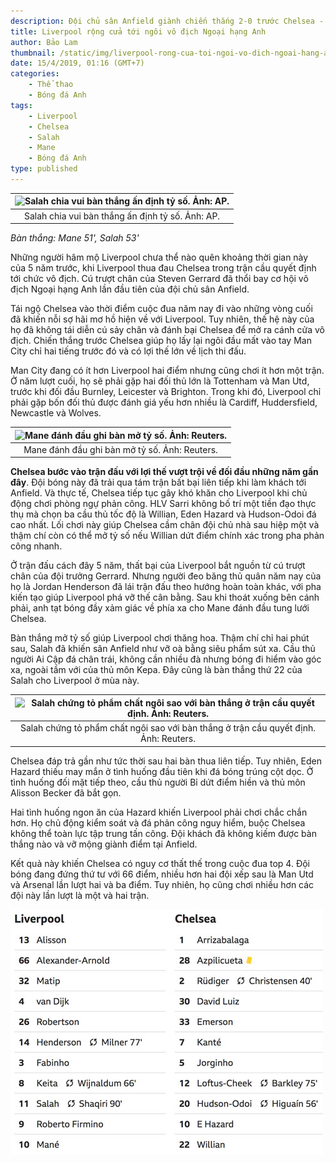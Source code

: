 ```yaml
---
description: Đội chủ sân Anfield giành chiến thắng 2-0 trước Chelsea - đối thủ đáng kể nhất trên hành trình còn lại mùa này.
title: Liverpool rộng cửa tới ngôi vô địch Ngoại hạng Anh
author: Bảo Lam
thumbnail: /static/img/liverpool-rong-cua-toi-ngoi-vo-dich-ngoai-hang-anh.png
date: 15/4/2019, 01:16 (GMT+7)
categories:
    - Thể thao
    - Bóng đá Anh
tags:
    - Liverpool
    - Chelsea
    - Salah
    - Mane
    - Bóng đá Anh
type: published
---
```


| ![Salah chia vui bàn thắng ấn định tỷ số. Ảnh: AP.]({{site.baseurl}}/static/img/liverpool-rong-cua-toi-ngoi-vo-dich-ngoai-hang-anh.png) |
|:---:|
| Salah chia vui bàn thắng ấn định tỷ số. Ảnh: AP. |

*Bàn thắng: Mane 51', Salah 53'*

Những người hâm mộ Liverpool chưa thể nào quên khoảng thời gian này của 5 năm trước, khi Liverpool thua đau Chelsea trong trận cầu quyết định tới chức vô địch. Cú trượt chân của Steven Gerrard đã thổi bay cơ hội vô địch Ngoại hạng Anh lần đầu tiên của đội chủ sân Anfield.

Tái ngộ Chelsea vào thời điểm cuộc đua năm nay đi vào những vòng cuối đã khiến nỗi sợ hãi mơ hồ hiện về với Liverpool. Tuy nhiên, thế hệ này của họ đã không tái diễn cú sảy chân và đánh bại Chelsea để mở ra cánh cửa vô địch. Chiến thắng trước Chelsea giúp họ lấy lại ngôi đầu mất vào tay Man City chỉ hai tiếng trước đó và có lợi thế lớn về lịch thi đấu.

Man City đang có ít hơn Liverpool hai điểm nhưng cũng chơi ít hơn một trận. Ở năm lượt cuối, họ sẽ phải gặp hai đối thủ lớn là Tottenham và Man Utd, trước khi đối đầu Burnley, Leicester và Brighton. Trong khi đó, Liverpool chỉ phải gặp bốn đối thủ được đánh giá yếu hơn nhiều là Cardiff, Huddersfield, Newcastle và Wolves.

| ![Mane đánh đầu ghi bàn mở tỷ số. Ảnh: Reuters.]({{site.baseurl}}/static/img/2261-1555266732-1555266805-2731-1555267688.png) |
|:---:|
| Mane đánh đầu ghi bàn mở tỷ số. Ảnh: Reuters. |

**Chelsea bước vào trận đấu với lợi thế vượt trội về đối đầu những năm gần đây**. Đội bóng này đã trải qua tám trận bất bại liên tiếp khi làm khách tới Anfield. Và thực tế, Chelsea tiếp tục gây khó khăn cho Liverpool khi chủ động chơi phòng ngự phản công. HLV Sarri không bố trí một tiền đạo thực thụ mà chọn ba cầu thủ tốc độ là Willian, Eden Hazard và Hudson-Odoi đá cao nhất. Lối chơi này giúp Chelsea cầm chân đội chủ nhà sau hiệp một và thậm chí còn có thể mở tỷ số nếu Willian dứt điểm chính xác trong pha phản công nhanh.

Ở trận đấu cách đây 5 năm, thất bại của Liverpool bắt nguồn từ cú trượt chân của đội trưởng Gerrard. Nhưng người đeo băng thủ quân năm nay của họ là Jordan Henderson đã lái trận đấu theo hướng hoàn toàn khác, với pha kiến tạo giúp Liverpool phá vỡ thế cân bằng. Sau khi thoát xuống bên cánh phải, anh tạt bóng đầy xảm giác về phía xa cho Mane đánh đầu tung lưới Chelsea.

Bàn thắng mở tỷ số giúp Liverpool chơi thăng hoa. Thậm chí chỉ hai phút sau, Salah đã khiến sân Anfield như vỡ oà bằng siêu phẩm sút xa. Cầu thủ người Ai Cập đá chân trái, không cần nhiều đà nhưng bóng đi hiểm vào góc xa, ngoài tầm với của thủ môn Kepa. Đây cũng là bàn thắng thứ 22 của Salah cho Liverpool ở mùa này.

| ![Salah chứng tỏ phẩm chất ngôi sao với bàn thắng ở trận cầu quyết định. Ảnh: Reuters.]({{site.baseurl}}/static/img/3085-1555267891-1555267920-6747-1555268832.png) |
|:---:|
| Salah chứng tỏ phẩm chất ngôi sao với bàn thắng ở trận cầu quyết định. Ảnh: Reuters. |

Chelsea đáp trả gần như tức thời sau hai bàn thua liên tiếp. Tuy nhiên, Eden Hazard thiếu may mắn ở tình huống đầu tiên khi đá bóng trúng cột dọc. Ở tình huống đối mặt tiếp theo, cầu thủ người Bỉ dứt điểm hiền và thủ môn Alisson Becker đã bắt gọn.

Hai tình huống ngon ăn của Hazard khiến Liverpool phải chơi chắc chắn hơn. Họ chủ động kiểm soát và đá phản công nguy hiểm, buộc Chelsea không thể toàn lực tập trung tấn công. Đội khách đã không kiếm được bàn thắng nào và vỡ mộng giành điểm tại Anfield.

Kết quả này khiến Chelsea có nguy cơ thất thế trong cuộc đua top 4. Đội bóng đang đứng thứ tư với 66 điểm, nhiều hơn hai đội xếp sau là Man Utd và Arsenal lần lượt hai và ba điểm. Tuy nhiên, họ cũng chơi nhiều hơn các đội này lần lượt là một và hai trận.

![](/static/img/dh-6075-1555268832.jpg)
